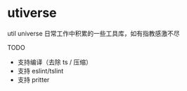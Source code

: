 # utiverse
util universe
日常工作中积累的一些工具库，如有指教感激不尽


TODO
- 支持编译（去除 ts / 压缩）
- 支持 eslint/tslint
- 支持 pritter